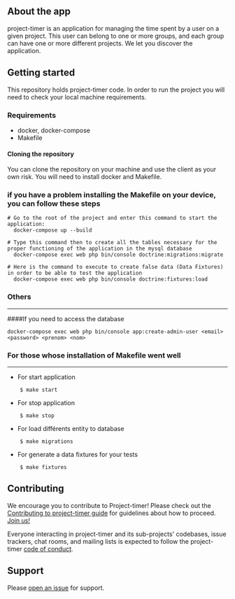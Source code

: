 ## About the app
project-timer is an application for managing the time spent by a user on a given project. This user can belong to one or more groups, and each group can have one or more different projects.
We let you discover the application.  

## Getting started

This repository holds project-timer code.
In order to run the project you will need to check your local machine requirements.

### Requirements
- docker, docker-compose
- Makefile

#### Cloning the repository

You can clone the repository on your machine and use the client as your own risk.
You will need to install docker and Makefile.

### if you have a problem installing the Makefile on your device, you can follow these steps

```
# Go to the root of the project and enter this command to start the application:
  docker-compose up --build

# Type this command then to create all the tables necessary for the proper functioning of the application in the mysql database
  docker-compose exec web php bin/console doctrine:migrations:migrate

# Here is the command to execute to create false data (Data Fixtures) in order to be able to test the application
  docker-compose exec web php bin/console doctrine:fixtures:load
```

### Others
***
####If you need to access the database

```
docker-compose exec web php bin/console app:create-admin-user <email> <password> <prenom> <nom> 
```

### For those whose installation of Makefile went well
***

* For start application
```
    $ make start
```
* For stop application
```
    $ make stop    
```

* For load différents entity to database
```   
    $ make migrations 
```
* For generate a data fixtures for your tests
```
    $ make fixtures 
```

## Contributing
We encourage you to contribute to Project-timer! Please check out the
[Contributing to project-timer guide](https://github.com/Abdoulaye224/Project-timer/blob/master/CONTRIBUTING.md) for guidelines about how to proceed. [Join us!](https://abdoulaye224.github.io/Project-timer/)

Everyone interacting in project-timer and its sub-projects' codebases, issue trackers, chat rooms, and mailing lists is expected to follow the project-timer [code of conduct](https://github.com/Abdoulaye224/Project-timer/blob/master/CODE_OF_CONDUCT.md).
## Support

Please
[open an issue](https://github.com/Abdoulaye224/Project-timer/issues)
for support.
